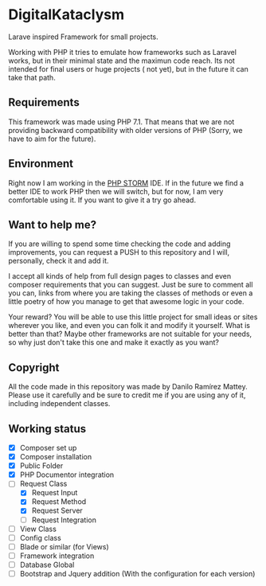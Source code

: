 # DigitalKataclysm
Larave inspired Framework for small projects. 

Working with PHP it tries to emulate how frameworks such as Laravel works, but in their minimal 
state and the maximun code reach. Its not intended for final users or huge projects ( not yet), 
but in the future it can take that path.

## Requirements

This framework was made using PHP 7.1. That means that we are not providing backward compatibility 
with older versions of PHP (Sorry, we have to aim for the future).

## Environment

Right now I am working in the [PHP STORM](https://www.jetbrains.com/phpstorm/)  IDE. If in the future we find a better IDE to work PHP then we will switch,
but for now, I am very comfortable using it. If you want to give it a try go ahead. 

## Want to help me?

If you are willing to spend some time checking the code and adding improvements, 
you can request a PUSH to this repository and I will, personally, check it and add it.

I accept all kinds of help from full design pages to classes and even composer requirements that you
can suggest. Just be sure to comment all you can, links from where you are taking the classes of methods
or even a little poetry of how you manage to get that awesome logic in your code.

Your reward? You will be able to use this little project for small ideas or sites wherever you like, 
and even you can folk it and modify it yourself. What is better than that? Maybe other frameworks are
not suitable for your needs, so why just don't take this one and make it exactly as you want?

## Copyright

All the code made in this repository was made by Danilo Ramírez Mattey. Please use it carefully 
and be sure to credit me if you are using any of it, including independent classes.

## Working status

- [x] Composer set up
- [X] Composer installation
- [X] Public Folder
- [X] PHP Documentor integration
- [ ] Request Class
    - [X] Request Input
    - [X] Request Method
    - [X] Request Server
    - [ ] Request Integration
- [ ] View Class
- [ ] Config class
- [ ] Blade or similar (for Views)
- [ ] Framework integration
- [ ] Database Global
- [ ] Bootstrap and Jquery addition (With the configuration for each version)